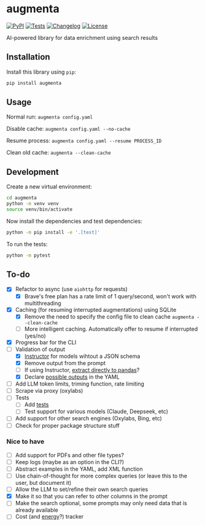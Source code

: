 # augmenta

[![PyPI](https://img.shields.io/pypi/v/augmenta.svg)](https://pypi.org/project/augmenta/)
[![Tests](https://github.com/Global-Witness/augmenta/actions/workflows/test.yml/badge.svg)](https://github.com/Global-Witness/augmenta/actions/workflows/test.yml)
[![Changelog](https://img.shields.io/github/v/release/Global-Witness/augmenta?include_prereleases&label=changelog)](https://github.com/Global-Witness/augmenta/releases)
[![License](https://img.shields.io/badge/license-Apache%202.0-blue.svg)](https://github.com/Global-Witness/augmenta/blob/main/LICENSE)

AI-powered library for data enrichment using search results

## Installation

Install this library using `pip`:

```bash
pip install augmenta
```

## Usage

Normal run: `augmenta config.yaml`

Disable cache: `augmenta config.yaml --no-cache`

Resume process: `augmenta config.yaml --resume PROCESS_ID`

Clean old cache: `augmenta --clean-cache`

## Development

Create a new virtual environment:

```bash
cd augmenta
python -m venv venv
source venv/bin/activate
```

Now install the dependencies and test dependencies:

```bash
python -m pip install -e '.[test]'
```

To run the tests:

```bash
python -m pytest
```


## To-do
- [x] Refactor to async (use `aiohttp` for requests)
  - [x] Brave's free plan has a rate limit of 1 query/second, won't work with multithreading
- [x] Caching (for resuming interrupted augmentations) using SQLite
  - [x] Remove the need to specify the config file to clean cache `augmenta --clean-cache`
  - [ ] More intelligent caching. Automatically offer to resume if interrupted (yes/no)
- [x] Progress bar for the CLI
- [ ] Validation of output
  - [x] [Instructor](https://python.useinstructor.com/) for models wihtout a JSON schema
  - [x] Remove output from the prompt
  - [ ] If using Instructor, [extract directly to pandas](https://python.useinstructor.com/examples/pandas_df/)?
  - [x] Declare [possible outputs](https://python.useinstructor.com/concepts/enums/) in the YAML
- [ ] Add LLM token limits, triming function, rate limiting
- [ ] Scrape via proxy (oxylabs)
- [ ] Tests
  - [ ] Add [tests](https://python.useinstructor.com/examples/classification/#testing-and-evaluation)
  - [ ] Test support for various models (Claude, Deepseek, etc) 
- [ ] Add support for other search engines (Oxylabs, Bing, etc)
- [ ] Check for proper package structure stuff

### Nice to have
- [ ] Add support for PDFs and other file types?
- [ ] Keep logs (maybe as an option in the CLI?)
- [ ] Abstract examples in the YAML, add XML function
- [ ] Use chain-of-thought for more complex queries (or leave this to the user, but document it)
- [ ] Allow the LLM to set/refine their own search queries
- [x] Make it so that you can refer to other columns in the prompt
- [ ] Make the search optional, some prompts may only need data that is already available
- [ ] Cost (and [energy](https://huggingface.co/blog/sasha/announcing-ai-energy-score)?) tracker